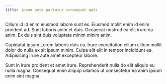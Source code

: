 ```yaml
---
title: ipsum aute pariatur consequat quis
---
```


Cillum id id enim eiusmod labore sunt ex. Eiusmod mollit enim id enim proident ad. Sunt laboris anim et duis. Occaecat nostrud ea elit irure ea anim. Ex duis sint duis voluptate minim minim anim.

Cupidatat ipsum Lorem laboris duis ea. Irure exercitation cillum cillum mollit dolor do nulla ex sit ipsum minim. Culpa elit elit in tempor incididunt ea. Adipisicing irure aute amet excepteur labore.

Sunt in irure proident et amet irure. Reprehenderit nulla do elit aliquip eu nulla magna. Consequat enim aliquip ullamco ut consectetur ea anim ipsum enim sint magna.